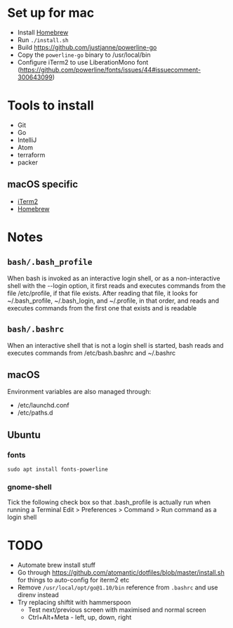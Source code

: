 # Set up for mac
* Install [Homebrew](https://brew.sh/)
* Run `./install.sh`
* Build https://github.com/justjanne/powerline-go
* Copy the `powerline-go` binary to /usr/local/bin
* Configure iTerm2 to use LiberationMono font (https://github.com/powerline/fonts/issues/44#issuecomment-300643099)

# Tools to install
* Git
* Go
* IntelliJ
* Atom
* terraform
* packer

## macOS specific
* [iTerm2](https://www.iterm2.com/)
* [Homebrew](https://brew.sh/)

# Notes

## `bash/.bash_profile`
When bash is invoked as an interactive login shell, or as a non-interactive shell with the --login option,
it first reads and executes commands from the file /etc/profile, if that file exists.
After reading that file, it looks for ~/.bash_profile, ~/.bash_login, and ~/.profile, in that order,
and reads and executes commands from the first one that exists and is readable

## `bash/.bashrc`
When an interactive shell that is not a login shell is started, bash reads and executes commands from /etc/bash.bashrc and ~/.bashrc

## macOS
Environment variables are also managed through:
* /etc/launchd.conf
* /etc/paths.d

## Ubuntu
### fonts
`sudo apt install fonts-powerline`
### gnome-shell
Tick the following check box so that .bash_profile is actually run when running a Terminal
Edit > Preferences > Command > Run command as a login shell

# TODO
* Automate brew install stuff
* Go through https://github.com/atomantic/dotfiles/blob/master/install.sh for things to auto-config for iterm2 etc
* Remove `/usr/local/opt/go@1.10/bin` reference from `.bashrc` and use direnv instead
* Try replacing shiftit with hammerspoon
  * Test next/previous screen with maximised and normal screen
  * Ctrl+Alt+Meta - left, up, down, right
